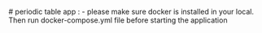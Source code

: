 \# periodic table app : - please make sure docker is installed in your local. Then run docker-compose.yml file before starting the application

